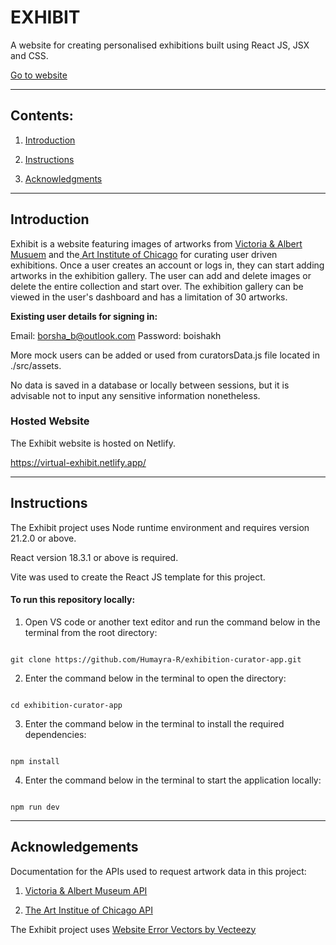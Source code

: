 # EXHIBIT    

A website for creating personalised exhibitions built using React JS, JSX and CSS.  

<a href="https://virtual-exhibit.netlify.app/" target="_blank">Go to website</a>


---


## Contents:
1. [Introduction](#introduction)

2. [Instructions](#instructions)

3. [Acknowledgments](#acknowledgements)


---

## Introduction


Exhibit is a website featuring images of artworks from [Victoria & Albert Musuem](#acknowledgements) and the[ Art Institute of Chicago](#acknowledgements) for curating user driven exhibitions. Once a user creates an account or logs in, they can start adding artworks in the exhibition gallery. The user can add and delete images or delete the entire collection and start over. The exhibition gallery can be viewed in the user's dashboard and has a limitation of 30 artworks.

**Existing user details for signing in:** 

Email: borsha_b@outlook.com 
Password: boishakh

More mock users can be added or used from curatorsData.js file located in ./src/assets.

No data is saved in a database or locally between sessions, but it is advisable not to input any sensitive information nonetheless.

### Hosted Website

The Exhibit website is hosted on Netlify.

https://virtual-exhibit.netlify.app/


---


## Instructions


The Exhibit project uses Node runtime environment and requires version 21.2.0 or above.

React version 18.3.1 or above is required.

Vite was used to create the React JS template for this project. 


#### To run this repository locally:

1. Open VS code or another text editor and run the command below in the terminal from the root directory:

```

git clone https://github.com/Humayra-R/exhibition-curator-app.git 

```

2. Enter the command below in the terminal to open the directory:  

```

cd exhibition-curator-app

```

3. Enter the command below in the terminal to install the required dependencies: 

```

npm install

```

4. Enter the command below in the terminal to start the application locally: 

```

npm run dev

```

---


## Acknowledgements

Documentation for the APIs used to request artwork data in this project:

1. <a href="https://developers.vam.ac.uk/guide/v2/welcome.html" target="_blank" >Victoria & Albert Museum API</a>

2. <a href="https://api.artic.edu/docs/#quick-start" target="_blank" >The Art Institue of Chicago API</a>

The Exhibit project uses <a href="https://www.vecteezy.com/free-vector/website-error">Website Error Vectors by Vecteezy</a>
